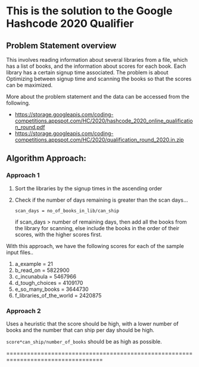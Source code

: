 # This is the solution to the Google Hashcode 2020 Qualifier

## Problem Statement overview

This involves reading information about several libraries from a file, which has a list of books, and the information about scores for each book. Each library has a certain signup time associated. The problem is about Optimizing between signup time and scanning the books so that the scores can be maximized.

More about the problem statement and the data can be accessed from the following.

* https://storage.googleapis.com/coding-competitions.appspot.com/HC/2020/hashcode_2020_online_qualification_round.pdf
* https://storage.googleapis.com/coding-competitions.appspot.com/HC/2020/qualification_round_2020.in.zip

## Algorithm Approach:

### Approach 1

1. Sort the libraries by the signup times in the ascending order
2. Check if the number of days remaining is greater than the scan days...

    ```scan_days = no_of_books_in_lib/can_ship```

   if scan_days > number of remaining days, then add all the books from the library for scanning,
   else include the books in the order of their scores, with the higher scores first.

With this approach, we have the following scores for each of the sample input files..

1. a_example = 21
2. b_read_on = 5822900
3. c_incunabula = 5467966
4. d_tough_choices = 4109170
5. e_so_many_books = 3644730
6. f_libraries_of_the_world = 2420875

### Approach 2

Uses a heuristic that the score should be high, with a lower number of books and the number that can ship per day should be high.

```score*can_ship/number_of_books``` should be as high as possible.

==================================================================================




